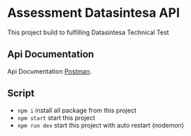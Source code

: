 # Assessment Datasintesa API
This project build to fulfilling Datasintesa Technical Test

## Api Documentation
Api Documentation [Postman](https://documenter.getpostman.com/view/13002829/VUxUL4v4).

## Script
- `npm i` install all package from this project
- `npm start` start this project
- `npm run dev` start this project with auto restart (nodemon)